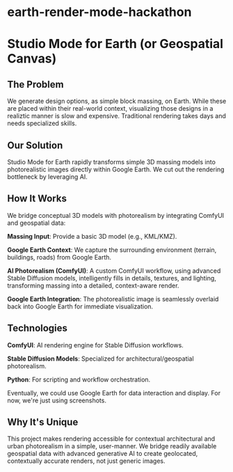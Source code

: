 # earth-render-mode-hackathon

# Studio Mode for Earth (or Geospatial Canvas)

## The Problem
We generate design options, as simple block massing, on Earth. While these are placed within their real-world context, visualizing those designs in a realiztic manner is slow and expensive. Traditional rendering takes days and needs specialized skills.

## Our Solution
Studio Mode for Earth rapidly transforms simple 3D massing models into photorealistic images directly within Google Earth. We cut out the rendering bottleneck by leveraging AI.

## How It Works
We bridge conceptual 3D models with photorealism by integrating ComfyUI and geospatial data:

**Massing Input**: Provide a basic 3D model (e.g., KML/KMZ).

**Google Earth Context**: We capture the surrounding environment (terrain, buildings, roads) from Google Earth.

**AI Photorealism (ComfyUI)**: A custom ComfyUI workflow, using advanced Stable Diffusion models, intelligently fills in details, textures, and lighting, transforming massing into a detailed, context-aware render.

**Google Earth Integration**: The photorealistic image is seamlessly overlaid back into Google Earth for immediate visualization.

## Technologies
**ComfyUI**: AI rendering engine for Stable Diffusion workflows.

**Stable Diffusion Models**: Specialized for architectural/geospatial photorealism.

**Python**: For scripting and workflow orchestration.

Eventually, we could use Google Earth for data interaction and display. For now, we're just using screenshots.

## Why It's Unique
This project makes  rendering accessible for contextual architectural and urban photorealism in a simple, user-manner. We bridge readily available geospatial data with advanced generative AI to create geolocated, contextually accurate renders, not just generic images.